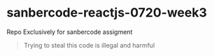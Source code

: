 # sanbercode-reactjs-0720-week3
Repo Exclusively for sanbercode assigment
>Trying to steal this code is illegal and harmful
